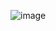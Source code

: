 
![image](https://github.com/AklavyaSangra/Lab/assets/146859465/4a8f2760-458e-40b9-b053-fac362fd0665)
